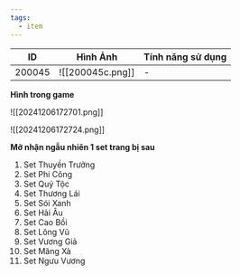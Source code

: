 ```yaml
---
tags:
  - item
---
```


| ID     | Hình Ảnh         | Tính năng sử dụng |
| ------ | ---------------- | ----------------- |
| 200045 | ![[200045c.png]] | -                 |
**Hình trong game**

![[20241206172701.png]]

![[20241206172724.png]]

**Mở nhận ngẫu nhiên 1 set trang bị sau**
1. Set Thuyền Trưởng
2. Set Phi Công
3. Set Quý Tộc
4. Set Thương Lái
5. Set Sói Xanh
6. Set Hải Âu
7. Set Cao Bồi
8. Set Lông Vũ
9. Set Vương Giả
10. Set Mãng Xà
11. Set Ngưu Vương